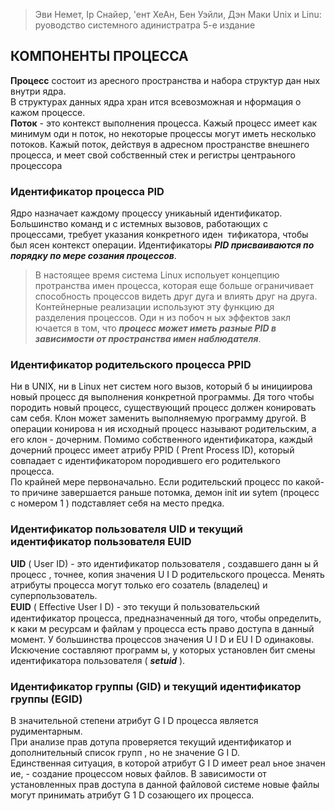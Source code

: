 > Эви Немет, Iр Снайер, 'ент ХеАн, Бен Уэйли, Дэн Маки
> Unix и Linu: руоводство системного адинистратра
> 5-е издание

## КОМПОНЕНТЫ ПРОЦЕССА
**Процесс** состоит из аресного пространства и набора структур дан ных внутри ядра.  
В структурах данных ядра хран ится всевозможная и нформация о кажом процессе.  
**Поток** - это контекст выполнения процесса. Кажый процесс имеет как минимум оди н поток, но некоторые процессы могут иметь несколько потоков. Кажый поток,
действуя в адресном пространстве внешнего процесса, и меет свой собственный стек и регистры центраьного процессора  
### Идентификатор процесса PID
Ядро назначает каждому процессу уникаьный идентификатор. Большинство команд и с истемных вызовов, работающих с процессами, требует указания конкретного иден ­
тификатора, чтобы был ясен контекст операции. Идентификаторы ***PID присваиваются по порядку по мере созания процессов***.   
> В настоящее время система Linux испольует концепцию протранства имен процесса, которая еще больше ограничивает способность процессов видеть
друг дуга и влиять друг на друга. Контейнерные реализации используют эту функцию дя разделения процессов. Оди н из побоч н ых эффектов закл ючается в том, что ***процесс может иметь разные PID в зависимости от пространства имен наблюдателя***.
### Идентификатор родительского процесса PPID
Ни в UNIX, ни в Linux нет систем ного вызов, который б ы инициирова новый процесс дя выполнения конкретной программы. Дя того чтобы породить новый процесс, существующий процесс должен конировать сам себя. Клон может заменить выполняемую программу другой. В операции конирова н ия исходный процесс называют родительским, а его клон - дочерним. Помимо собственного идентификатора, каждый дочерний процесс имеет атрибу PPID ( Prent Process ID), который совпадает с идентификатором породившего его родителького процесса.   
По крайней мере первоначально. Если родительский процесс по какой-то причине завершается раньше потомка, демон init ии sytem (процесс с номером 1 ) подставляет себя на место предка.   
### Идентификатор пользователя UID и текущий идентификатор пользователя EUID
**UID** ( Useг ID) - это идентификатор пользователя , создавшего данн ы й процесс , точнее, копия значения U I D родительского процесса. Менять атрибуты процесса могут
только его созатель (владелец) и суперпользователь.    
**EUID** ( Eﬀective User I D) - это текущи й пользовательский идентификатор процесса, предназначенный дя того, чтобы определить, к каки м ресурсам и файлам у процесса есть право доступа в данный момент. У большинства процессов значения U I D и EU I D одинаковы. Искючение составляют программ ы, у которых установлен бит смены идентификатора пользователя ( ***setuid*** ).  
### Идентификатор группы (GID) и текущий идентификатор группы (EGID)
В значительной степени атрибут G I D процесса является рудиментарным.   
При анализе прав дотупа проверяется текущий идентификатор и дополнительный список групп , но не значение G I D.   
Единственная ситуация, в которой атрибут G I D имеет реал ьное значен ие, - создание процессом новых файлов. В зависимости от установленных прав доступа в данной файловой системе новые файлы могут принимать атрибут G 1 D созающего их процесса.   





































